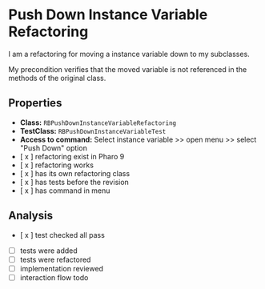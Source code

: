 # Push Down Instance Variable Refactoring

I am a refactoring for moving a instance variable down to my subclasses.

My precondition verifies that the moved variable is not referenced in the methods of the original class.

## Properties

- **Class:** ```RBPushDownInstanceVariableRefactoring```
- **TestClass:** ```RBPushDownInstanceVariableTest```
- **Access to command:** Select instance variable >> open menu >> select "Push Down" option
- [ x ] refactoring exist in Pharo 9
- [ x ] refactoring works 
- [ x ] has its own refactoring class  
- [ x ] has tests before the revision
- [ x ] has command in menu

## Analysis

- [ x ] test checked all pass
- [  ] tests were added
- [  ] tests were refactored
- [ ] implementation reviewed
- [ ] interaction flow todo
